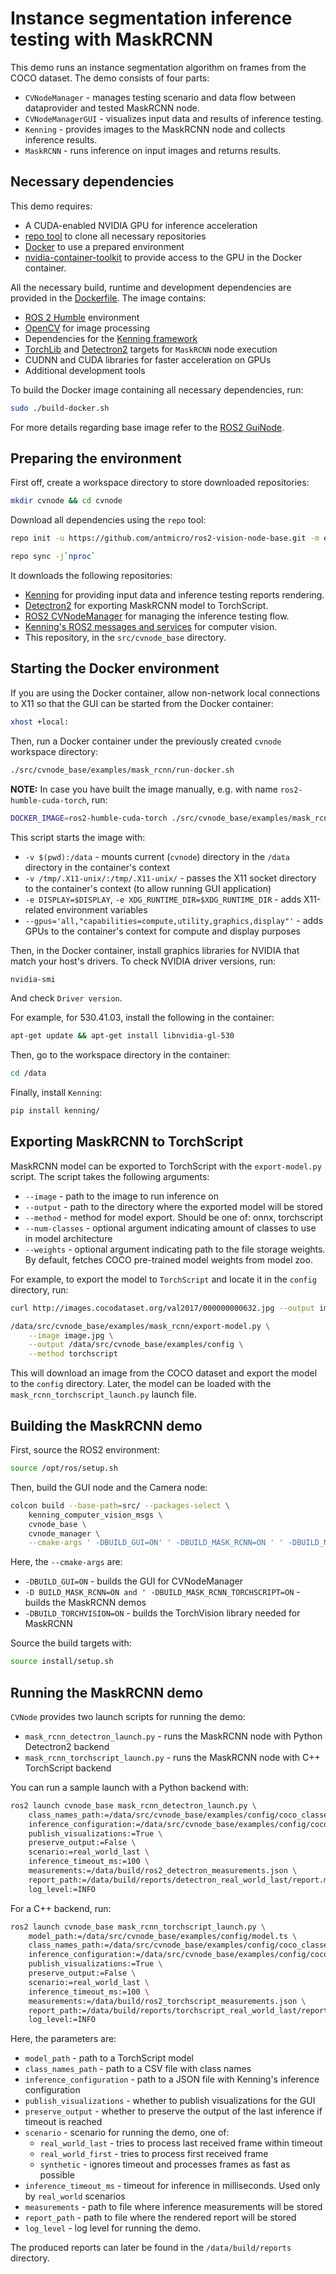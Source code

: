 # Instance segmentation inference testing with MaskRCNN

This demo runs an instance segmentation algorithm on frames from the COCO dataset.
The demo consists of four parts:

* `CVNodeManager` - manages testing scenario and data flow between dataprovider and tested MaskRCNN node.
* `CVNodeManagerGUI` - visualizes input data and results of inference testing.
* `Kenning` - provides images to the MaskRCNN node and collects inference results.
* `MaskRCNN` - runs inference on input images and returns results.

## Necessary dependencies

This demo requires:

* A CUDA-enabled NVIDIA GPU for inference acceleration
* [repo tool](https://gerrit.googlesource.com/git-repo/+/refs/heads/main/README.md) to clone all necessary repositories
* [Docker](https://www.docker.com/) to use a prepared environment
* [nvidia-container-toolkit](https://github.com/NVIDIA/nvidia-container-toolkit) to provide access to the GPU in the Docker container.

All the necessary build, runtime and development dependencies are provided in the [Dockerfile](./Dockerfile).
The image contains:

* [ROS 2 Humble](https://docs.ros.org/en/humble/index.html) environment
* [OpenCV](https://github.com/opencv/opencv) for image processing
* Dependencies for the [Kenning framework](https://github.com/antmicro/kenning)
* [TorchLib](https://pytorch.org/cppdocs/) and [Detectron2](https://github.com/facebookresearch/detectron2/) targets for `MaskRCNN` node execution
* CUDNN and CUDA libraries for faster acceleration on GPUs
* Additional development tools

To build the Docker image containing all necessary dependencies, run:

```bash
sudo ./build-docker.sh
```

For more details regarding base image refer to the [ROS2 GuiNode](https://github.com/antmicro/ros2-gui-node/blob/main/examples/kenning-instance-segmentation/README.md).

## Preparing the environment

First off, create a workspace directory to store downloaded repositories:

```bash
mkdir cvnode && cd cvnode
```

Download all dependencies using the `repo` tool:

```bash
repo init -u https://github.com/antmicro/ros2-vision-node-base.git -m examples/manifest.xml -b main

repo sync -j`nproc`
```

It downloads the following repositories:

* [Kenning](https://github.com/antmicro/kenning) for providing input data and inference testing reports rendering.
* [Detectron2](htpps://github.com/facebookresearch/detectron2) for exporting MaskRCNN model to TorchScript.
* [ROS2 CVNodeManager](https://github.com/antmicro/ros2-vision-node-manager) for managing the inference testing flow.
* [Kenning's ROS2 messages and services](https://github.com/antmicro/ros2-kenning-computer-vision-msgs) for computer vision.
* This repository, in the `src/cvnode_base` directory.

## Starting the Docker environment

If you are using the Docker container, allow non-network local connections to X11 so that the GUI can be started from the Docker container:

```bash
xhost +local:
```

Then, run a Docker container under the previously created `cvnode` workspace directory:

```bash
./src/cvnode_base/examples/mask_rcnn/run-docker.sh
```

**NOTE:** In case you have built the image manually, e.g. with name `ros2-humble-cuda-torch`, run:

```bash
DOCKER_IMAGE=ros2-humble-cuda-torch ./src/cvnode_base/examples/mask_rcnn/run-docker.sh
```

This script starts the image with:

* `-v $(pwd):/data` - mounts current (`cvnode`) directory in the `/data` directory in the container's context
* `-v /tmp/.X11-unix/:/tmp/.X11-unix/` - passes the X11 socket directory to the container's context (to allow running GUI application)
* `-e DISPLAY=$DISPLAY`, `-e XDG_RUNTIME_DIR=$XDG_RUNTIME_DIR` - adds X11-related environment variables
* `--gpus='all,"capabilities=compute,utility,graphics,display"'` - adds GPUs to the container's context for compute and display purposes

Then, in the Docker container, install graphics libraries for NVIDIA that match your host's drivers.
To check NVIDIA driver versions, run:

```bash
nvidia-smi
```

And check `Driver version`.

For example, for 530.41.03, install the following in the container:

```bash
apt-get update && apt-get install libnvidia-gl-530
```

Then, go to the workspace directory in the container:

```bash
cd /data
```

Finally, install `Kenning`:

```bash
pip install kenning/
```

## Exporting MaskRCNN to TorchScript

MaskRCNN model can be exported to TorchScript with the `export-model.py` script.
The script takes the following arguments:

* `--image` - path to the image to run inference on
* `--output` - path to the directory where the exported model will be stored
* `--method` - method for model export. Should be one of: onnx, torchscript
* `--num-classes` - optional argument indicating amount of classes to use in model architecture
* `--weights` - optional argument indicating path to the file storage weights.
    By default, fetches COCO pre-trained model weights from model zoo.

For example, to export the model to `TorchScript` and locate it in the `config` directory, run:

```bash
curl http://images.cocodataset.org/val2017/000000000632.jpg --output image.jpg

/data/src/cvnode_base/examples/mask_rcnn/export-model.py \
    --image image.jpg \
    --output /data/src/cvnode_base/examples/config \
    --method torchscript
```

This will download an image from the COCO dataset and export the model to the `config` directory.
Later, the model can be loaded with the `mask_rcnn_torchscript_launch.py` launch file.

## Building the MaskRCNN demo

First, source the ROS2 environment:

```bash
source /opt/ros/setup.sh
```

Then, build the GUI node and the Camera node:

```bash
colcon build --base-path=src/ --packages-select \
    kenning_computer_vision_msgs \
    cvnode_base \
    cvnode_manager \
    --cmake-args ' -DBUILD_GUI=ON' ' -DBUILD_MASK_RCNN=ON ' ' -DBUILD_MASK_RCNN_TORCHSCRIPT=ON' ' -DBUILD_TORCHVISION=ON'
```

Here, the `--cmake-args` are:

* `-DBUILD_GUI=ON` - builds the GUI for CVNodeManager
* `-D BUILD_MASK_RCNN=ON and ' -DBUILD_MASK_RCNN_TORCHSCRIPT=ON` - builds the MaskRCNN demos
* `-DBUILD_TORCHVISION=ON` - builds the TorchVision library needed for MaskRCNN

Source the build targets with:

```bash
source install/setup.sh
```

## Running the MaskRCNN demo

`CVNode` provides two launch scripts for running the demo:

* `mask_rcnn_detectron_launch.py` - runs the MaskRCNN node with Python Detectron2 backend
* `mask_rcnn_torchscript_launch.py` - runs the MaskRCNN node with C++ TorchScript backend

You can run a sample launch with a Python backend with:

```bash
ros2 launch cvnode_base mask_rcnn_detectron_launch.py \
    class_names_path:=/data/src/cvnode_base/examples/config/coco_classes.csv \
    inference_configuration:=/data/src/cvnode_base/examples/config/coco_inference.json \
    publish_visualizations:=True \
    preserve_output:=False \
    scenario:=real_world_last \
    inference_timeout_ms:=100 \
    measurements:=/data/build/ros2_detectron_measurements.json \
    report_path:=/data/build/reports/detectron_real_world_last/report.md \
    log_level:=INFO
```

For a C++ backend, run:

```bash
ros2 launch cvnode_base mask_rcnn_torchscript_launch.py \
    model_path:=/data/src/cvnode_base/examples/config/model.ts \
    class_names_path:=/data/src/cvnode_base/examples/config/coco_classes.csv \
    inference_configuration:=/data/src/cvnode_base/examples/config/coco_inference.json \
    publish_visualizations:=True \
    preserve_output:=False \
    scenario:=real_world_last \
    inference_timeout_ms:=100 \
    measurements:=/data/build/ros2_torchscript_measurements.json \
    report_path:=/data/build/reports/torchscript_real_world_last/report.md \
    log_level:=INFO
```

Here, the parameters are:

* `model_path` - path to a TorchScript model
* `class_names_path` - path to a CSV file with class names
* `inference_configuration` - path to a JSON file with Kenning's inference configuration
* `publish_visualizations` - whether to publish visualizations for the GUI
* `preserve_output` - whether to preserve the output of the last inference if timeout is reached
* `scenario` - scenario for running the demo, one of:
    * `real_world_last` - tries to process last received frame within timeout
    * `real_world_first` - tries to process first received frame
    * `synthetic` - ignores timeout and processes frames as fast as possible
* `inference_timeout_ms` - timeout for inference in milliseconds. Used only by `real_world` scenarios
* `measurements` - path to file where inference measurements will be stored
* `report_path` - path to file where the rendered report will be stored
* `log_level` - log level for running the demo.

The produced reports can later be found in the `/data/build/reports` directory.

